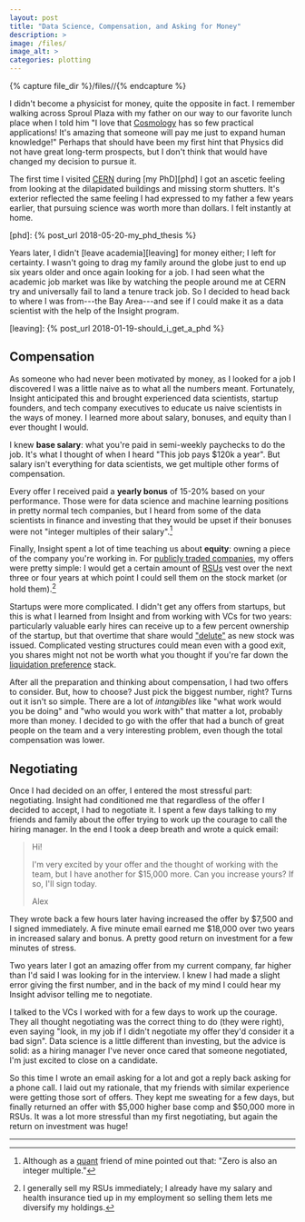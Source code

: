 ```yaml
---
layout: post
title: "Data Science, Compensation, and Asking for Money"
description: >
image: /files/
image_alt: >
categories: plotting
---
```


{% capture file_dir %}/files//{% endcapture %}

I didn't become a physicist for money, quite the opposite in fact. I remember
walking across Sproul Plaza with my father on our way to our favorite lunch
place when I told him "I love that [Cosmology][cosmology] has so few practical
applications! It's amazing that someone will pay me just to expand human
knowledge!" Perhaps that should have been my first hint that Physics did not
have great long-term prospects, but I don't think that would have changed my
decision to pursue it.

[cosmology]: https://en.wikipedia.org/wiki/Cosmology

The first time I visited [CERN][cern] during [my PhD][phd] I got an ascetic
feeling from looking at the dilapidated buildings and missing storm shutters.
It's exterior reflected the same feeling I had expressed to my father a few
years earlier, that pursuing science was worth more than dollars. I felt
instantly at home.

[cern]: https://en.wikipedia.org/wiki/CERN
[phd]: {% post_url 2018-05-20-my_phd_thesis %}

Years later, I didn't [leave academia][leaving] for money either; I left for
certainty. I wasn't going to drag my family around the globe just to end up
six years older and once again looking for a job. I had seen what the academic
job market was like by watching the people around me at CERN try and
universally fail to land a tenure track job. So I decided to head back to
where I was from---the Bay Area---and see if I could make it as a data
scientist with the help of the Insight program.

[leaving]: {% post_url 2018-01-19-should_i_get_a_phd %}

## Compensation

As someone who had never been motivated by money, as I looked for a job I
discovered I was a little naive as to what all the numbers meant. Fortunately,
Insight anticipated this and brought experienced data scientists, startup
founders, and tech company executives to educate us naive scientists in the
ways of money. I learned more about salary, bonuses, and equity than I ever
thought I would.

I knew **base salary**: what you're paid in semi-weekly paychecks to do the
job. It's what I thought of when I heard "This job pays $120k a year". But
salary isn't everything for data scientists, we get multiple other forms of
compensation.

Every offer I received paid a **yearly bonus** of 15-20% based on your
performance. Those were for data science and machine learning positions in
pretty normal tech companies, but I heard from some of the data scientists in
finance and investing that they would be upset if their bonuses were not
"integer multiples of their salary".[^1]

Finally, Insight spent a lot of time teaching us about **equity**: owning a
piece of the company you're working in. For [publicly traded
companies][public], my offers were pretty simple: I would get a certain amount
of [RSUs][rsu] vest over the next three or four years at which point I could
sell them on the stock market (or hold them).[^2]

[public]: https://en.wikipedia.org/wiki/Public_company
[rsu]: https://en.wikipedia.org/wiki/Restricted_stock

Startups were more complicated. I didn't get any offers from startups, but
this is what I learned from Insight and from working with VCs for two years:
particularly valuable early hires can receive up to a few percent ownership of
the startup, but that overtime that share would ["delute"][delution] as new
stock was issued. Complicated vesting structures could mean even with a good
exit, you shares might not not be worth what you thought if you're far down
the [liquidation preference][lp] stack.

[delution]: https://en.wikipedia.org/wiki/Stock_dilution
[lp]: https://en.wikipedia.org/wiki/Liquidation_preference

After all the preparation and thinking about compensation, I had two offers
to consider. But, how to choose? Just pick the biggest number, right? Turns
out it isn't so simple. There are a lot of _intangibles_ like "what work would
you be doing" and "who would you work with" that matter a lot, probably more
than money. I decided to go with the offer that had a bunch of great people on
the team and a very interesting problem, even though the total compensation
was lower.

## Negotiating

Once I had decided on an offer, I entered the most stressful part:
negotiating. Insight had conditioned me that regardless of the offer I decided
to accept, I had to negotiate it. I spent a few days talking to my friends and
family about the offer trying to work up the courage to call the hiring
manager. In the end I took a deep breath and wrote a quick email:

> Hi!
>
> I'm very excited by your offer and the thought of working with the team, but
> I have another for $15,000 more. Can you increase yours? If so, I'll sign
> today.
>
> Alex

They wrote back a few hours later having increased the offer by $7,500 and I
signed immediately. A five minute email earned me $18,000 over two years in
increased salary and bonus. A pretty good return on investment for a few
minutes of stress.

Two years later I got an amazing offer from my current company, far higher
than I'd said I was looking for in the interview. I knew I had made a slight
error giving the first number, and in the back of my mind I could hear my
Insight advisor telling me to negotiate.

I talked to the VCs I worked with for a few days to work up the courage. They
all thought negotiating was the correct thing to do (they were right), even
saying "look, in my job if I didn't negotiate my offer they'd consider it a
bad sign". Data science is a little different than investing, but the advice
is solid: as a hiring manager I've never once cared that someone negotiated,
I'm just excited to close on a candidate.

So this time I wrote an email asking for a lot and got a reply back asking
for a phone call. I laid out my rationale, that my friends with similar
experience were getting those sort of offers. They kept me sweating for a few
days, but finally returned an offer with $5,000 higher base comp and $50,000
more in RSUs. It was a lot more stressful than my first negotiating, but again
the return on investment was huge!

---
[^1]: Although as a [quant][quant] friend of mine pointed out that: "Zero is also an integer multiple."
[^2]: I generally sell my RSUs immediately; I already have my salary and health insurance tied up in my employment so selling them lets me diversify my holdings.

[quant]: https://en.wikipedia.org/wiki/Quantitative_analysis_(finance)
